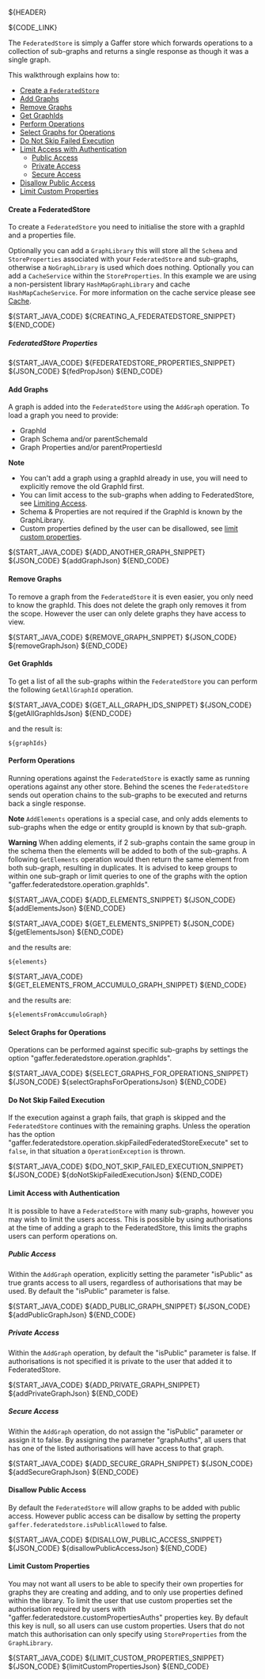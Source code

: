 ${HEADER}

${CODE_LINK}

The `FederatedStore` is simply a Gaffer store which forwards operations to a collection of sub-graphs and returns a single response as though it was a single graph.

This walkthrough explains how to:
 * [Create a `FederatedStore`](#create-a-federatedstore)
 * [Add Graphs](#add-graphs)
 * [Remove Graphs](#remove-graphs)
 * [Get GraphIds](#get-graphids)
 * [Perform Operations](#perform-operations)
 * [Select Graphs for Operations](#select-graphs-for-operations)
 * [Do Not Skip Failed Execution](#do-not-skip-failed-execution)
 * [Limit Access with Authentication](#limit-access-with-authentication)
   * [Public Access](#public-access)
   * [Private Access](#private-access)
   * [Secure Access](#secure-access)
 * [Disallow Public Access](#disallow-public-access)
 * [Limit Custom Properties](#limit-custom-properties)

#### Create a FederatedStore

To create a `FederatedStore` you need to initialise the store with a graphId and a properties file.

Optionally you can add a `GraphLibrary` this will store all the `Schema` and `StoreProperties` associated with your `FederatedStore` and sub-graphs, otherwise a `NoGraphLibrary` is used which does nothing.
Optionally you can add a `CacheService` within the `StoreProperties`.
In this example we are using a non-persistent library `HashMapGraphLibrary` and cache `HashMapCacheService`.  For more information on the cache service please see [Cache](#cache).

${START_JAVA_CODE}
${CREATING_A_FEDERATEDSTORE_SNIPPET}
${END_CODE}

##### FederatedStore Properties

${START_JAVA_CODE}
${FEDERATEDSTORE_PROPERTIES_SNIPPET}
${JSON_CODE}
${fedPropJson}
${END_CODE}

#### Add Graphs

A graph is added into the `FederatedStore` using the `AddGraph` operation. To load a graph you need to provide:
 * GraphId
 * Graph Schema and/or parentSchemaId
 * Graph Properties and/or parentPropertiesId

**Note**
* You can't add a graph using a graphId already in use, you will need to explicitly remove the old GraphId first.
* You can limit access to the sub-graphs when adding to FederatedStore, see [Limiting Access](#limit-access-with-authentication).
* Schema & Properties are not required if the GraphId is known by the GraphLibrary.
* Custom properties defined by the user can be disallowed, see [limit custom properties](#limit-custom-properties).

${START_JAVA_CODE}
${ADD_ANOTHER_GRAPH_SNIPPET}
${JSON_CODE}
${addGraphJson}
${END_CODE}

#### Remove Graphs

To remove a graph from the `FederatedStore` it is even easier, you only need to know the graphId. This does not delete the graph only removes it from the scope.
However the user can only delete graphs they have access to view.

${START_JAVA_CODE}
${REMOVE_GRAPH_SNIPPET}
${JSON_CODE}
${removeGraphJson}
${END_CODE}

#### Get GraphIds

To get a list of all the sub-graphs within the `FederatedStore` you can perform the following `GetAllGraphId` operation.

${START_JAVA_CODE}
${GET_ALL_GRAPH_IDS_SNIPPET}
${JSON_CODE}
${getAllGraphIdsJson}
${END_CODE}


and the result is:

```
${graphIds}
```

#### Perform Operations

Running operations against the `FederatedStore` is exactly same as running operations against any other store.
Behind the scenes the `FederatedStore` sends out operation chains to the sub-graphs to be executed and returns back a single response.

**Note**
`AddElements` operations is a special case, and only adds elements to sub-graphs when the edge or entity groupId is known by that sub-graph.

**Warning** When adding elements, if 2 sub-graphs contain the same group in the schema then the elements will be added to both of the sub-graphs.
A following `GetElements` operation would then return the same element from both sub-graph, resulting in duplicates.
It is advised to keep groups to within one sub-graph or limit queries to one of the graphs with the option "gaffer.federatedstore.operation.graphIds".

${START_JAVA_CODE}
${ADD_ELEMENTS_SNIPPET}
${JSON_CODE}
${addElementsJson}
${END_CODE}

${START_JAVA_CODE}
${GET_ELEMENTS_SNIPPET}
${JSON_CODE}
${getElementsJson}
${END_CODE}

and the results are:

```
${elements}
```

${START_JAVA_CODE}
${GET_ELEMENTS_FROM_ACCUMULO_GRAPH_SNIPPET}
${END_CODE}

and the results are:

```
${elementsFromAccumuloGraph}
```

#### Select Graphs for Operations
Operations can be performed against specific sub-graphs by settings the option "gaffer.federatedstore.operation.graphIds".

${START_JAVA_CODE}
${SELECT_GRAPHS_FOR_OPERATIONS_SNIPPET}
${JSON_CODE}
${selectGraphsForOperationsJson}
${END_CODE}

#### Do Not Skip Failed Execution
If the execution against a graph fails, that graph is skipped and the
`FederatedStore` continues with the remaining graphs. Unless the operation
has the option "gaffer.federatedstore.operation.skipFailedFederatedStoreExecute"
 set to `false`, in that situation a `OperationException` is thrown.

${START_JAVA_CODE}
${DO_NOT_SKIP_FAILED_EXECUTION_SNIPPET}
${JSON_CODE}
${doNotSkipFailedExecutionJson}
${END_CODE}


#### Limit Access with Authentication
It is possible to have a `FederatedStore` with many sub-graphs, however you
 may wish to limit the users access. This is possible by using authorisations
  at the time of adding a graph to the FederatedStore, this limits the graphs users
   can perform operations on.

##### Public Access
Within the `AddGraph` operation, explicitly setting the parameter "isPublic" as
true grants access to all users, regardless of authorisations that may be used.
By default the "isPublic" parameter is false.

${START_JAVA_CODE}
${ADD_PUBLIC_GRAPH_SNIPPET}
${JSON_CODE}
${addPublicGraphJson}
${END_CODE}

##### Private Access
Within the `AddGraph` operation, by default the "isPublic" parameter is false.
If authorisations is not specified it is private to the user that added it to FederatedStore.

${START_JAVA_CODE}
${ADD_PRIVATE_GRAPH_SNIPPET}
${addPrivateGraphJson}
${END_CODE}

##### Secure Access
Within the `AddGraph` operation, do not assign the "isPublic" parameter or assign it to false.
By assigning the parameter "graphAuths", all users that has one of the listed authorisations will have access to that graph.

${START_JAVA_CODE}
${ADD_SECURE_GRAPH_SNIPPET}
${JSON_CODE}
${addSecureGraphJson}
${END_CODE}

#### Disallow Public Access
By default the `FederatedStore` will allow graphs to be added with public access.
However public access can be disallow by setting the property `gaffer.federatedstore.isPublicAllowed` to false.

${START_JAVA_CODE}
${DISALLOW_PUBLIC_ACCESS_SNIPPET}
${JSON_CODE}
${disallowPublicAccessJson}
${END_CODE}

#### Limit Custom Properties
You may not want all users to be able to specify their own properties for graphs they are creating and adding, and to only use properties defined within the library.
To limit the user that use custom properties set the authorisation required by users with "gaffer.federatedstore.customPropertiesAuths" properties key.
By default this key is null, so all users can use custom properties.
Users that do not match this authorisation can only specify using `StoreProperties` from the `GraphLibrary`.

${START_JAVA_CODE}
${LIMIT_CUSTOM_PROPERTIES_SNIPPET}
${JSON_CODE}
${limitCustomPropertiesJson}
${END_CODE}

